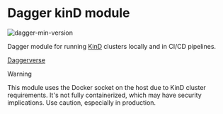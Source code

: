 # Dagger kinD module

![dagger-min-version](https://img.shields.io/badge/dagger%20version-v0.12.1-green)

Dagger module for running [KinD](https://kind.sigs.k8s.io/) clusters locally and in CI/CD pipelines.

[Daggerverse](https://daggerverse.dev/mod/github.com/aweris/daggerverse/kind)

> [!WARNING]
> This module uses the Docker socket on the host due to KinD cluster requirements. It's not fully containerized, which may have security implications. Use caution, especially in production.
